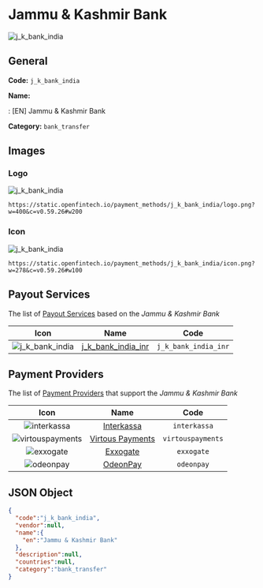 
# Jammu & Kashmir Bank 
![j_k_bank_india](https://static.openfintech.io/payment_methods/j_k_bank_india/logo.png?w=400&c=v0.59.26#w200)  

## General 
**Code:** `j_k_bank_india` 
 
**Name:** 
 
:	[EN] Jammu & Kashmir Bank 
 
**Category:** `bank_transfer` 
 

## Images 

### Logo 
![j_k_bank_india](https://static.openfintech.io/payment_methods/j_k_bank_india/logo.png?w=400&c=v0.59.26#w200)  

```
https://static.openfintech.io/payment_methods/j_k_bank_india/logo.png?w=400&c=v0.59.26#w200
```  

### Icon 
![j_k_bank_india](https://static.openfintech.io/payment_methods/j_k_bank_india/icon.png?w=278&c=v0.59.26#w100)  

```
https://static.openfintech.io/payment_methods/j_k_bank_india/icon.png?w=278&c=v0.59.26#w100
```  

## Payout Services 
 
The list of [Payout Services](/payout-services/) based on the _Jammu & Kashmir Bank_ 

|Icon|Name|Code| 
|:---:|:---:|:---:| 
|![j_k_bank_india](https://static.openfintech.io/payout_methods/j_k_bank_india/icon.svg?w=278&c=v0.59.26#w40) |[j_k_bank_india_inr](/payout-services/j_k_bank_india_inr/)|`j_k_bank_india_inr`| 
 

## Payment Providers 
 
The list of [Payment Providers](/payment-providers/) that support the _Jammu & Kashmir Bank_ 

|Icon|Name|Code| 
|:---:|:---:|:---:| 
|![interkassa](https://static.openfintech.io/payment_providers/interkassa/icon.svg?w=278&c=v0.59.26#w100) |[Interkassa](/payment-providers/interkassa/)|`interkassa`| 
|![virtouspayments](https://static.openfintech.io/payment_providers/virtouspayments/icon.png?w=278&c=v0.59.26#w100) |[Virtous Payments](/payment-providers/virtouspayments/)|`virtouspayments`| 
|![exxogate](https://static.openfintech.io/payment_providers/exxogate/icon.svg?w=278&c=v0.59.26#w100) |[Exxogate](/payment-providers/exxogate/)|`exxogate`| 
|![odeonpay](https://static.openfintech.io/payment_providers/odeonpay/icon.png?w=278&c=v0.59.26#w100) |[OdeonPay](/payment-providers/odeonpay/)|`odeonpay`| 
 

## JSON Object 

```json
{
  "code":"j_k_bank_india",
  "vendor":null,
  "name":{
    "en":"Jammu & Kashmir Bank"
  },
  "description":null,
  "countries":null,
  "category":"bank_transfer"
}
```  
